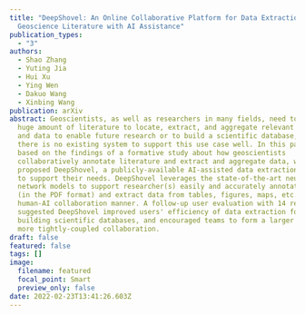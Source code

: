 ```yaml
---
title: "DeepShovel: An Online Collaborative Platform for Data Extraction in
  Geoscience Literature with AI Assistance"
publication_types:
  - "3"
authors:
  - Shao Zhang
  - Yuting Jia
  - Hui Xu
  - Ying Wen
  - Dakuo Wang
  - Xinbing Wang
publication: arXiv
abstract: Geoscientists, as well as researchers in many fields, need to read a
  huge amount of literature to locate, extract, and aggregate relevant results
  and data to enable future research or to build a scientific database, but
  there is no existing system to support this use case well. In this paper,
  based on the findings of a formative study about how geoscientists
  collaboratively annotate literature and extract and aggregate data, we
  proposed DeepShovel, a publicly-available AI-assisted data extraction system
  to support their needs. DeepShovel leverages the state-of-the-art neural
  network models to support researcher(s) easily and accurately annotate papers
  (in the PDF format) and extract data from tables, figures, maps, etc. in a
  human-AI collaboration manner. A follow-up user evaluation with 14 researchers
  suggested DeepShovel improved users' efficiency of data extraction for
  building scientific databases, and encouraged teams to form a larger scale but
  more tightly-coupled collaboration.
draft: false
featured: false
tags: []
image:
  filename: featured
  focal_point: Smart
  preview_only: false
date: 2022-02-23T13:41:26.603Z
---
```

